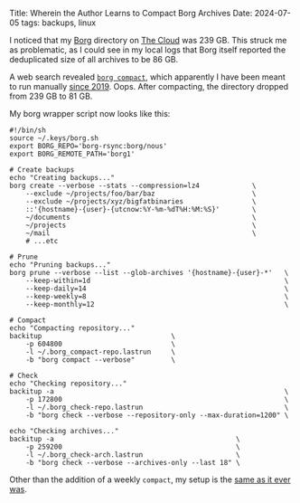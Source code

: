 Title: Wherein the Author Learns to Compact Borg Archives
Date: 2024-07-05
tags: backups, linux

I noticed that my [Borg](https://www.borgbackup.org/) directory on [The Cloud](https://www.rsync.net/products/borg.html) was 239 GB. This struck me as problematic, as I could see in my local logs that Borg itself reported the deduplicated size of all archives to be 86 GB.

A web search revealed [`borg compact`](https://borgbackup.readthedocs.io/en/stable/usage/compact.html), which apparently I have been meant to run manually [since 2019](https://borgbackup.readthedocs.io/en/stable/changes.html#version-1-2-0a2-and-earlier-2019-02-24). Oops. After compacting, the directory dropped from 239 GB to 81 GB.

My borg wrapper script now looks like this:

    #!/bin/sh
    source ~/.keys/borg.sh
    export BORG_REPO='borg-rsync:borg/nous'
    export BORG_REMOTE_PATH='borg1'

    # Create backups
    echo "Creating backups..."
    borg create --verbose --stats --compression=lz4             \
        --exclude ~/projects/foo/bar/baz                        \
        --exclude ~/projects/xyz/bigfatbinaries                 \
        ::'{hostname}-{user}-{utcnow:%Y-%m-%dT%H:%M:%S}'        \
        ~/documents                                             \
        ~/projects                                              \
        ~/mail                                                  \
        # ...etc

    # Prune
    echo "Pruning backups..."
    borg prune --verbose --list --glob-archives '{hostname}-{user}-*'   \
        --keep-within=1d                                                \
        --keep-daily=14                                                 \
        --keep-weekly=8                                                 \
        --keep-monthly=12                                               \

    # Compact
    echo "Compacting repository..."
    backitup                                \
        -p 604800                           \
        -l ~/.borg_compact-repo.lastrun     \
        -b "borg compact --verbose"         \

    # Check
    echo "Checking repository..."
    backitup -a                                                         \
        -p 172800                                                       \
        -l ~/.borg_check-repo.lastrun                                   \
        -b "borg check --verbose --repository-only --max-duration=1200" \

    echo "Checking archives..."
    backitup -a                                             \
        -p 259200                                           \
        -l ~/.borg_check-arch.lastrun                       \
        -b "borg check --verbose --archives-only --last 18" \

Other than the addition of a weekly `compact`, my setup is the [same as it ever was](/2017/07/borg/).

